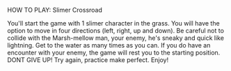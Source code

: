 HOW TO PLAY: Slimer Crossroad

You'll start the game with 1 slimer character in the grass. You will have the option to move in four directions (left, right, up and down). Be careful not to collide with the Marsh-mellow man, your enemy, he's sneaky and quick like lightning. Get to the water as many times as you can. If you do have an encounter with your enemy, the game will rest you to the starting position. DONT GIVE UP! Try again, practice make perfect. Enjoy!

